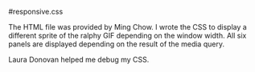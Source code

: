 #responsive.css

The HTML file was provided by Ming Chow. I wrote the CSS to display a different sprite of the ralphy GIF depending on the window width. All six panels are displayed depending on the result of the media query.

Laura Donovan helped me debug my CSS.
